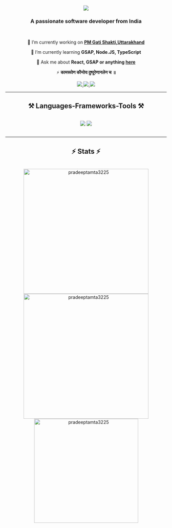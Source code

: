 
<h1 align="center">
    <img src="https://readme-typing-svg.herokuapp.com/?font=Righteous&size=35&center=true&vCenter=true&width=500&height=70&duration=4000&lines=Hi+There!+👋;+I'm+Pradeep+Tamta!;" />
</h1>

<h3 align="center">A passionate software developer from India</h3>

<br/>

<div align="center">
 
 🔭 I’m currently working on **[PM Gati Shakti,Uttarakhand](https://pmgatishakti.uk.gov.in)**
 
 🌱 I’m currently learning **GSAP, Node.JS, TypeScript**

💬 Ask me about **React, GSAP or anything [here](https://github.com/salesp07/salesp07/issues)**

⚡ **कामरूपेण कौन्तेय दुष्पूरेणानलेन च ॥**

 </div>
 
<div align="center"> 
  <a href="mailto:pradeeptamta1650@gmail.com">
    <img src="https://img.shields.io/badge/Gmail-333333?style=for-the-badge&logo=gmail&logoColor=red" />
  </a>
  <a href="https://www.linkedin.com/in/pradeeptamta3225/" target="_blank">
    <img src="https://img.shields.io/badge/LinkedIn-0077B5?style=for-the-badge&logo=linkedin&logoColor=white" target="_blank" />
  </a>
  <a href="https://www.linkedin.com/in/pradeeptamta3225/"_blank">
     <img src="https://img.shields.io/badge/Portfolio-FF5722?style=for-the-badge&logo=todoist&logoColor=white" target="_blank" /> <!-- sqlite, safari, google-chrome are other good icon options -->
  </a>
</div>

 <hr/>
 
<h2 align="center">⚒️ Languages-Frameworks-Tools ⚒️</h2>
<br/>
<div align="center">
    <img src="https://skillicons.dev/icons?i=react,html,css,vscode,github,figma,tailwind,git" />
    <img src="https://skillicons.dev/icons?i=nodejs,python,javascript,typescript,express,mongodb" /><br>
</div>

<br/>
<hr/>

<div align="center">
 
</div>

<h2 align="center">⚡ Stats ⚡</h2>
<br>


<div align=center>
  <img width=390 src="https://github-readme-stats.vercel.app/api/top-langs?username=pradeeptamta3225&show_icons=true&locale=en&layout=compact" alt="pradeeptamta3225"/>
  <img width=390 src="https://github-readme-stats.vercel.app/api?username=pradeeptamta3225&show_icons=true&locale=en" alt="pradeeptamta3225" />
  <br/>
  <img width=325 align="center" src="https://github-readme-streak-stats.herokuapp.com/?user=pradeeptamta3225&" alt="pradeeptamta3225" />
</div>

<br/>
